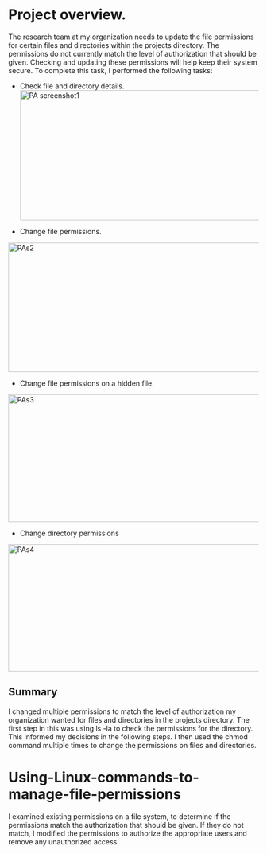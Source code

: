 # Project overview.
The research team at my organization needs to update the file permissions for certain files and directories within the projects directory. The permissions do not currently match the level of authorization that should be given. Checking and updating these permissions will help keep their system secure. To complete this task, I performed the following tasks:

- Check file and directory details.
  <img width="798" height="261" alt="PA screenshot1" src="https://github.com/user-attachments/assets/d1231f0a-0219-4271-94e5-0b08244f0906" />

- Change file permissions.
<img width="842" height="260" alt="PAs2" src="https://github.com/user-attachments/assets/3aba363f-f239-4d65-b32a-8eb5e0aefacd" />

- Change file permissions on a hidden file.
<img width="857" height="256" alt="PAs3" src="https://github.com/user-attachments/assets/1c09c8f1-9dfc-4744-a4ad-1ab634e137c7" />

- Change directory permissions
<img width="812" height="255" alt="PAs4" src="https://github.com/user-attachments/assets/eae44e5b-27c1-4d5c-b17c-b7ab343c083f" />

## Summary
I changed multiple permissions to match the level of authorization my organization wanted for files and directories in the projects directory. The first step in this was using ls -la to check the permissions for the directory. This informed my decisions in the following steps. I then used the chmod command multiple times to change the permissions on files and directories.






# Using-Linux-commands-to-manage-file-permissions
I examined existing permissions on a file system, to determine if the permissions match the authorization that should be given. If they do not match, I modified the permissions to authorize the appropriate users and remove any unauthorized access.

